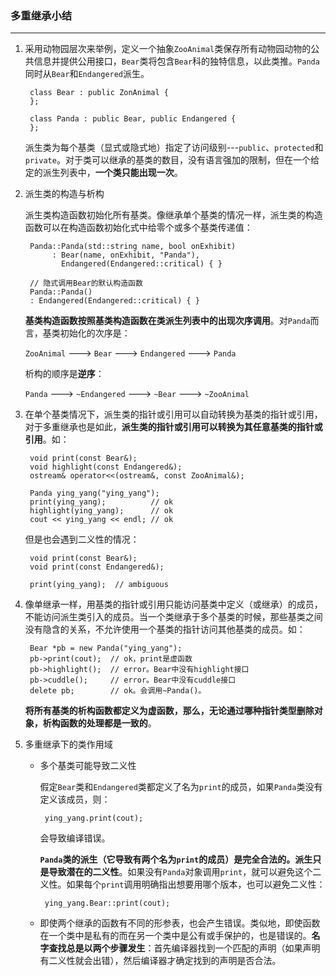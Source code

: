 ### 多重继承小结
----------------
1. 采用动物园层次来举例，定义一个抽象`ZooAnimal`类保存所有动物园动物的公共信息并提供公用接口，`Bear`类将包含`Bear`科的独特信息，以此类推。`Panda`同时从`Bear`和`Endangered`派生。

		class Bear : public ZonAnimal {
		};
	   
		class Panda : public Bear, public Endangered {
		};
   
   派生类为每个基类（显式或隐式地）指定了访问级别---`public`、`protected`和`private`。对于类可以继承的基类的数目，没有语言强加的限制，但在一个给定的派生列表中，**一个类只能出现一次**。
   
2. 派生类的构造与析构

   派生类构造函数初始化所有基类。像继承单个基类的情况一样，派生类的构造函数可以在构造函数初始化式中给零个或多个基类传递值：
	
	    Panda::Panda(std::string name, bool onExhibit)
	         : Bear(name, onExhibit, "Panda"),
	           Endangered(Endangered::critical) { }
	         
        // 隐式调用Bear的默认构造函数
        Panda::Panda()
	    : Endangered(Endangered::critical) { }
 	       
   **基类构造函数按照基类构造函数在类派生列表中的出现次序调用**。对`Panda`而言，基类初始化的次序是：
   
   `ZooAnimal` ---> `Bear` ---> `Endangered` ---> `Panda`
   
   析构的顺序是**逆序**：
   
   `Panda` ---> `~Endangered` ---> `~Bear` ---> `~ZooAnimal`
   
3. 在单个基类情况下，派生类的指针或引用可以自动转换为基类的指针或引用，对于多重继承也是如此，**派生类的指针或引用可以转换为其任意基类的指针或引用**。如：
	
        void print(const Bear&);
        void highlight(const Endangered&);
        ostream& operator<<(ostream&, const ZooAnimal&);
	   
        Panda ying_yang("ying_yang");
        print(ying_yang);          // ok
        highlight(ying_yang);      // ok
        cout << ying_yang << endl; // ok
 
   但是也会遇到二义性的情况：
     
        void print(const Bear&);
        void print(const Endangered&);
   	   
        print(ying_yang);  // ambiguous

4. 像单继承一样，用基类的指针或引用只能访问基类中定义（或继承）的成员，不能访问派生类引入的成员。当一个类继承于多个基类的时候，那些基类之间没有隐含的关系，不允许使用一个基类的指针访问其他基类的成员。如：

        Bear *pb = new Panda("ying_yang");
        pb->print(cout);  // ok，print是虚函数
        pb->highlight();  // error。Bear中没有highlight接口
        pb->cuddle();     // error。Bear中没有cuddle接口
        delete pb;        // ok。会调用~Panda()。
   
   **将所有基类的析构函数都定义为虚函数，那么，无论通过哪种指针类型删除对象，析构函数的处理都是一致的**。
   
5. 多重继承下的类作用域

   - 多个基类可能导致二义性
   
     假定`Bear`类和`Endangered`类都定义了名为`print`的成员，如果`Panda`类没有定义该成员，则：
  
          ying_yang.print(cout);

     会导致编译错误。
     
     **`Panda`类的派生（它导致有两个名为`print`的成员）是完全合法的。派生只是导致潜在的二义性**。如果没有`Panda`对象调用`print`，就可以避免这个二义性。如果每个`print`调用明确指出想要用哪个版本，也可以避免二义性：
     
          ying_yang.Bear::print(cout);
      
   - 即使两个继承的函数有不同的形参表，也会产生错误。类似地，即使函数在一个类中是私有的而在另一个类中是公有或手保护的，也是错误的。**名字查找总是以两个步骤发生**：首先编译器找到一个匹配的声明（如果声明有二义性就会出错），然后编译器才确定找到的声明是否合法。
